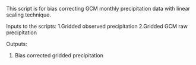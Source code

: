 This script is for bias correcting GCM monthly precipitation data with linear scaling technique.

Inputs to the scripts: 
1.Gridded observed precipitation
2.Gridded GCM raw precipitation

Outputs:
1. Bias corrected gridded precipitation